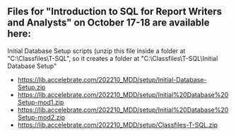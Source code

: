 ## Files for "Introduction to SQL for Report Writers and Analysts" on October 17-18 are available here: 


Initial Database Setup scripts (unzip this file inside a folder at "C:\Classfiles\T-SQL", so it creates a folder at "C:\Classfiles\T-SQL\Initial Database Setup"
- https://lib.accelebrate.com/202210_MDD/setup/Initial-Database-Setup.zip
- https://lib.accelebrate.com/202210_MDD/setup/Initial%20Database%20Setup-mod1.zip
- https://lib.accelebrate.com/202210_MDD/setup/Initial%20Database%20Setup-mod2.zip
- https://lib.accelebrate.com/202210_MDD/setup/Classfiles-T-SQL.zip


